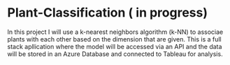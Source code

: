 # Plant-Classification ( in progress)

In this project I will use a k-nearest neighbors algorithm (k-NN) to associae plants with each other based on the dimension that are given. This is a full stack apllication where the model will be accessed via an API and the data will be stored in an Azure Database and connected to Tableau for analysis.
